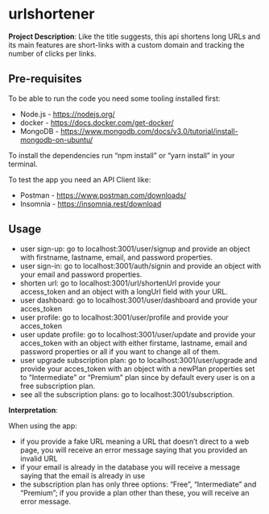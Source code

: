 # urlshortener

**Project Description**: 
Like the title suggests, this api shortens long URLs and its main features are short-links with a custom domain and tracking the number of clicks per links.

## Pre-requisites

To be able to run the code you need some tooling installed first:

- Node.js - https://nodejs.org/
- docker - https://docs.docker.com/get-docker/
- MongoDB - https://www.mongodb.com/docs/v3.0/tutorial/install-mongodb-on-ubuntu/

To install the dependencies run “npm install” or “yarn install” in your terminal.

To test the app you need an API Client like:

- Postman - https://www.postman.com/downloads/
- Insomnia - https://insomnia.rest/download

## Usage

- user sign-up: go to localhost:3001/user/signup and provide an object with firstname, lastname, email, and password properties.
- user sign-in: go to localhost:3001/auth/signin and provide an object with your email and password properties.
- shorten url: go to localhost:3001/url/shortenUrl provide your access_token and an object with a longUrl field with your URL. 
- user dashboard: go to localhost:3001/user/dashboard and provide your acces_token
- user profile: go to localhost:3001/user/profile and provide your acces_token
- user update profile: go to localhost:3001/user/update and provide your acces_token with an object with either firstame, lastname, email and password properties or all if you want to change all of them.
- user upgrade subscription plan: go to localhost:3001/user/upgrade and provide your acces_token with an object with a newPlan properties set to “Intermediate” or “Premium” plan since by default every user is on a free subscription plan.
- see all the subscription plans: go to localhost:3001/subscription.

**Interpretation**: 

When using the app:
- if you provide a fake URL meaning a URL that doesn’t direct to a web page, you will receive an error message saying that you provided an invalid URL
- if your email is already in the database you will receive a message saying that the email is already in use
- the subscription plan has only three options: “Free”, “Intermediate” and “Premium”; if you provide a plan other than these, you will receive an error message. 
